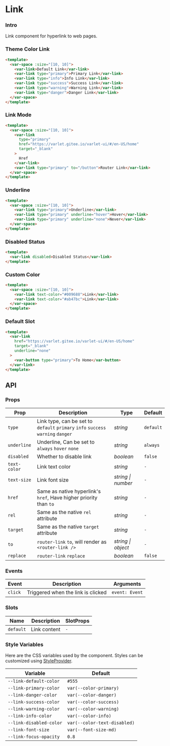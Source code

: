 # Link

### Intro

Link component for hyperlink to web pages.

### Theme Color Link

```html
<template>
  <var-space :size="[10, 10]">
    <var-link>Default Link</var-link>
    <var-link type="primary">Primary Link</var-link>
    <var-link type="info">Info Link</var-link>
    <var-link type="success">Success Link</var-link>
    <var-link type="warning">Warning Link</var-link>
    <var-link type="danger">Danger Link</var-link>
  </var-space>
</template>
```

### Link Mode

```html
<template>
  <var-space :size="[10, 10]">
    <var-link 
      type="primary"
      href="https://varlet.gitee.io/varlet-ui/#/en-US/home"
      target="_blank"
    >
      Href
    </var-link>
    <var-link type="primary" to="/button">Router Link</var-link>
  </var-space>
</template>
```

### Underline

```html
<template>
  <var-space :size="[10, 10]">
    <var-link type="primary">Underline</var-link>
    <var-link type="primary" underline="hover">Hover</var-link>
    <var-link type="primary" underline="none">Never</var-link>
  </var-space>
</template>
```

### Disabled Status

```html
<template>
  <var-link disabled>Disabled Status</var-link>
</template>
```

### Custom Color

```html
<template>
  <var-space :size="[10, 10]">
    <var-link text-color="#009688">Link</var-link>
    <var-link text-color="#ab47bc">Link</var-link>
  </var-space>
</template>
```

### Default Slot

```html
<template>
  <var-link 
    href="https://varlet.gitee.io/varlet-ui/#/en-US/home" 
    target="_blank" 
    underline="none"
  >
    <var-button type="primary">To Home</var-button>
  </var-link>
</template>
```

## API

### Props

| Prop         | Description                                                                       | Type     | Default  |
|--------------|-----------------------------------------------------------------------------------|----------|----------|
| `type`       | Link type, can be set to  `default` `primary` `info` `success` `warning` `danger` | _string_ | `default` |
| `underline`  | Underline, Can be set to `always` `hover` `none`                                  | _string_ | `always` |
| `disabled`   | Whether to disable link                                                           | _boolean_ | `false`  |
| `text-color` | Link text color                                                                   | _string_ | `-`      |
| `text-size`  | Link font size                                                                    | _string \| number_  | `-`            |
| `href`       | Same as native hyperlink's `href`, Have higher priority than `to`                 | _string_ | `-`      |
| `rel`        | Same as the native `rel` attribute                                            | _string_ | `-`      |
| `target`     | Same as the native `target` attribute                                             | _string_ | `-`      |
| `to`         | `router-link` `to`, will render as `<router-link />`                              | _string \| object_  | `-`        |
| `replace`    | `router-link` `replace`                                                           | _boolean_ | `false`  |

### Events

| Event        | Description                                                                                   | Arguments      |
| ------------ |-----------------------------------------------------------------------------------------------| -------------- |
| `click`      | Triggered when the link is clicked | `event: Event` |

### Slots

| Name | Description | SlotProps |
| --- | --- | --- |
| `default` | Link content | `-` |

### Style Variables

Here are the CSS variables used by the component. Styles can be customized using [StyleProvider](#/en-US/style-provider).

| Variable                       | Default                      |
| --- |------------------------------|
| `--link-default-color` | `#555`                       |
| `--link-primary-color` | `var(--color-primary)`       |
| `--link-danger-color` | `var(--color-danger)`        |
| `--link-success-color` | `var(--color-success)`       |
| `--link-warning-color` | `var(--color-warning)`       |
| `--link-info-color` | `var(--color-info)`          |
| `--link-disabled-color` | `var(--color-text-disabled)` |
| `--link-font-size` | `var(--font-size-md)` |
| `--link-focus-opacity` | `0.8` |
